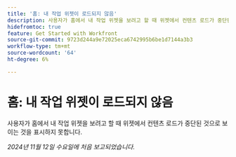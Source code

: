 ```yaml
---
title: '홈: 내 작업 위젯이 로드되지 않음'
description: 사용자가 홈에서 내 작업 위젯을 보려고 할 때 위젯에서 컨텐츠 로드가 중단된 것으로 보이는 것을 표시하지 못합니다.
hidefromtoc: true
feature: Get Started with Workfront
source-git-commit: 9723d244a9e72025eca6742995b6be1d7144a3b3
workflow-type: tm+mt
source-wordcount: '64'
ht-degree: 6%

---
```


# 홈: 내 작업 위젯이 로드되지 않음

<!--
>[!NOTE]
>
>This issue was fixed on October 24, 2024.
-->

사용자가 홈에서 내 작업 위젯을 보려고 할 때 위젯에서 컨텐츠 로드가 중단된 것으로 보이는 것을 표시하지 못합니다.

_2024년 11월 12일 수요일에 처음 보고되었습니다._
